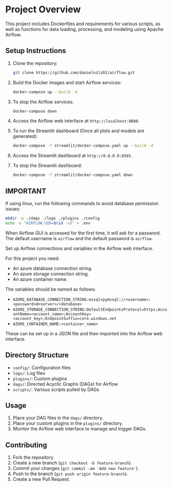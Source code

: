 # Project Overview

This project includes Dockerfiles and requirements for various scripts, as well as functions for data loading, processing, and modeling using Apache Airflow.

## Setup Instructions

1. Clone the repository:
    ```bash
    git clone https://github.com/danielnzlz01/airflow.git
    ```

2. Build the Docker images and start Airflow services:
    ```bash
    docker-compose up --build -d
    ```

3. To stop the Airflow services:
    ```bash
    docker-compose down
    ```

4. Access the Airflow web interface at `http://localhost:8080`.

5. To run the Streamlit dashboard (Once all plots and models are generated):
    ```bash
    docker-compose -f streamlit/docker-compose.yaml up --build -d
    ```

6. Access the Streamlit dashboard at `http://0.0.0.0:8585`.

7. To stop the Streamlit dashboard:
    ```bash
    docker-compose -f streamlit/docker-compose.yaml down
    ```

## IMPORTANT

If using linux, run the following commands to avoid database permission issues:

```bash
mkdir -p ./dags ./logs ./plugins ./config
echo -e "AIRFLOW_UID=$(id -u)" > .env
```

When Airflow GUI is accessed for the first time, it will ask for a password. The default username is `airflow` and the default password is `airflow`.

Set up Airflow connections and variables in the Airflow web interface.

For this project you need:

- An azure database connection string.
- An azure storage connection string.
- An azure container name.

The variables should be named as follows:

- `AZURE_DATABASE_CONNECTION_STRING:mssql+pymssql://<username>:<password>@<server>/<database>`
- `AZURE_STORAGE_CONNECTION_STRING:DefaultEndpointsProtocol=https;AccountName=<account_name>;AccountKey=<account_key>;EndpointSuffix=core.windows.net`
- `AZURE_CONTAINER_NAME:<container_name>`

These can be set up in a JSON file and then imported into the Airflow web interface.

## Directory Structure

- `config/`: Configuration files
- `logs/`: Log files
- `plugins/`: Custom plugins
- `dags/`: Directed Acyclic Graphs (DAGs) for Airflow
- `scripts/`: Various scripts pulled by DAGs

## Usage

1. Place your DAG files in the `dags/` directory.
2. Place your custom plugins in the `plugins/` directory.
3. Monitor the Airflow web interface to manage and trigger DAGs.

## Contributing

1. Fork the repository.
2. Create a new branch (`git checkout -b feature-branch`).
3. Commit your changes (`git commit -am 'Add new feature'`).
4. Push to the branch (`git push origin feature-branch`).
5. Create a new Pull Request.
